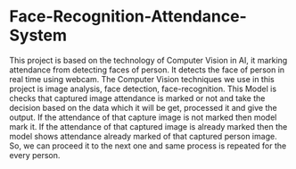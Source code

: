 # Face-Recognition-Attendance-System
This project is based on the technology of Computer Vision in AI, it marking attendance from detecting faces of person. It detects the face of person in real time using webcam. The Computer Vision techniques we use in this project is image analysis, face detection, face-recognition. This Model is checks that captured image attendance is marked or not and take the decision based on the data which it will be get, processed it and give the output. If the attendance of that capture image is not marked then model mark it. If the attendance of that captured image is already marked then the model shows attendance already marked of that captured person image. So, we can proceed it to the next one and same process is repeated for the every person.
